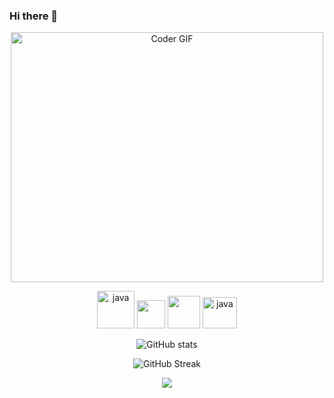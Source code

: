 ### Hi there 👋

<p align="center">

  <img src="https://camo.githubusercontent.com/2309797487e5e969659a3b545c96151807b04120a9cc2985f632ec94ba00c9f3/68747470733a2f2f6d656469612e67697068792e636f6d2f6d656469612f53576f536b4e36447854737a71494b4571762f67697068792e676966" alt="Coder GIF" width="500" height="400">
  

<p align="center">
      <img src="https://www.vectorlogo.zone/logos/java/java-icon.svg" alt="java" width="60" height="60"/>
      <img src="https://upload.wikimedia.org/wikipedia/commons/d/d5/Selenium_Logo.png" height="45"></a></code>
      <img src="https://upload.wikimedia.org/wikipedia/commons/9/95/Font_Awesome_5_brands_github.svg" height="52"></a></code>
      <img src="https://www.vectorlogo.zone/logos/git-scm/git-scm-icon.svg" alt="java" width="55" height="50"/>







<div align="center">





  ![GitHub stats](https://github-readme-stats.vercel.app/api?username=TheHatipoglu&show_icons=true&theme=radical)

  ![GitHub Streak](https://github-readme-streak-stats.herokuapp.com/?user=TheHatipoglu&theme=highcontrast)
  
  <img src="https://github-readme-stats.vercel.app/api/top-langs/?username=TheHatipoglu&layout=compact&langs_count-16&theme=dracula"/>




</div>
